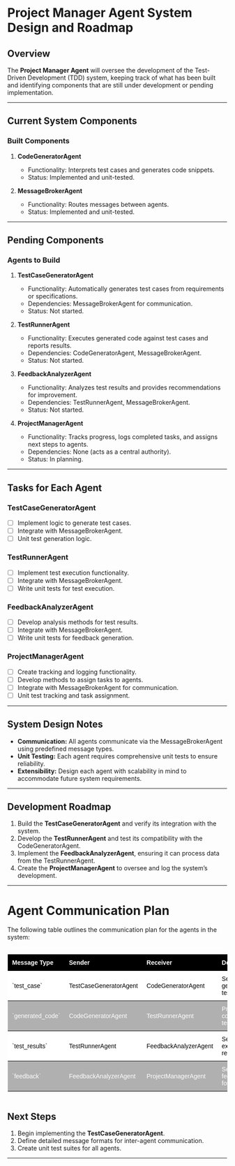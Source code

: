 
# Project Manager Agent System Design and Roadmap

## Overview

The **Project Manager Agent** will oversee the development of the Test-Driven Development (TDD) system, keeping track of what has been built and identifying components that are still under development or pending implementation.

---

## Current System Components

### Built Components
1. **CodeGeneratorAgent**
   - Functionality: Interprets test cases and generates code snippets.
   - Status: Implemented and unit-tested.

2. **MessageBrokerAgent**
   - Functionality: Routes messages between agents.
   - Status: Implemented and unit-tested.

---

## Pending Components

### Agents to Build
1. **TestCaseGeneratorAgent**
   - Functionality: Automatically generates test cases from requirements or specifications.
   - Dependencies: MessageBrokerAgent for communication.
   - Status: Not started.

2. **TestRunnerAgent**
   - Functionality: Executes generated code against test cases and reports results.
   - Dependencies: CodeGeneratorAgent, MessageBrokerAgent.
   - Status: Not started.

3. **FeedbackAnalyzerAgent**
   - Functionality: Analyzes test results and provides recommendations for improvement.
   - Dependencies: TestRunnerAgent, MessageBrokerAgent.
   - Status: Not started.

4. **ProjectManagerAgent**
   - Functionality: Tracks progress, logs completed tasks, and assigns next steps to agents.
   - Dependencies: None (acts as a central authority).
   - Status: In planning.

---

## Tasks for Each Agent

### TestCaseGeneratorAgent
- [ ] Implement logic to generate test cases.
- [ ] Integrate with MessageBrokerAgent.
- [ ] Unit test generation logic.

### TestRunnerAgent
- [ ] Implement test execution functionality.
- [ ] Integrate with MessageBrokerAgent.
- [ ] Write unit tests for test execution.

### FeedbackAnalyzerAgent
- [ ] Develop analysis methods for test results.
- [ ] Integrate with MessageBrokerAgent.
- [ ] Write unit tests for feedback generation.

### ProjectManagerAgent
- [ ] Create tracking and logging functionality.
- [ ] Develop methods to assign tasks to agents.
- [ ] Integrate with MessageBrokerAgent for communication.
- [ ] Unit test tracking and task assignment.

---

## System Design Notes

- **Communication:** All agents communicate via the MessageBrokerAgent using predefined message types.
- **Unit Testing:** Each agent requires comprehensive unit tests to ensure reliability.
- **Extensibility:** Design each agent with scalability in mind to accommodate future system requirements.

---

## Development Roadmap

1. Build the **TestCaseGeneratorAgent** and verify its integration with the system.
2. Develop the **TestRunnerAgent** and test its compatibility with the CodeGeneratorAgent.
3. Implement the **FeedbackAnalyzerAgent**, ensuring it can process data from the TestRunnerAgent.
4. Create the **ProjectManagerAgent** to oversee and log the system’s development.

---

# Agent Communication Plan

The following table outlines the communication plan for the agents in the system:

<div style="border-radius: 10px; overflow: hidden; border: 1px solid #fff; width: 100%; margin-top: 1rem;">
  <table style="width: 100%; border-collapse: collapse; font-family: Arial, sans-serif; font-size: 14px;">
    <thead>
      <tr style="color: #fff; background-color: #000; text-align: left;">
        <th style="padding: 10px; border-bottom: 1px solid #000;">Message Type</th>
        <th style="padding: 10px; border-bottom: 1px solid #000;">Sender</th>
        <th style="padding: 10px; border-bottom: 1px solid #000;">Receiver</th>
        <th style="padding: 10px; border-bottom: 1px solid #000;">Description</th>
      </tr>
    </thead>
    <tbody color: #000;>
      <tr style="color: #000; background-color: #ffffff;">
        <td style="padding: 10px; border-bottom: 1px solid #000;">`test_case`</td>
        <td style="padding: 10px; border-bottom: 1px solid #000;">TestCaseGeneratorAgent</td>
        <td style="padding: 10px; border-bottom: 1px solid #000;">CodeGeneratorAgent</td>
        <td style="padding: 10px; border-bottom: 1px solid #000;">Sends generated test cases.</td>
      </tr>
      <tr style="color: #fff; background-color: #b0b0b0;">
        <td style="padding: 10px; border-bottom: 1px solid #000;">`generated_code`</td>
        <td style="padding: 10px; border-bottom: 1px solid #000;">CodeGeneratorAgent</td>
        <td style="padding: 10px; border-bottom: 1px solid #000;">TestRunnerAgent</td>
        <td style="padding: 10px; border-bottom: 1px solid #000;">Provides code for testing.</td>
      </tr>
      <tr style="color: #000; background-color: #ffffff;">
        <td style="padding: 10px; border-bottom: 1px solid #000;">`test_results`</td>
        <td style="padding: 10px; border-bottom: 1px solid #000;">TestRunnerAgent</td>
        <td style="padding: 10px; border-bottom: 1px solid #000;">FeedbackAnalyzerAgent</td>
        <td style="padding: 10px; border-bottom: 1px solid #000;">Sends test execution results.</td>
      </tr>
      <tr style="color: #fff; background-color: #b0b0b0;">
        <td style="padding: 10px; border-bottom: 1px solid #000;">`feedback`</td>
        <td style="padding: 10px; border-bottom: 1px solid #000;">FeedbackAnalyzerAgent</td>
        <td style="padding: 10px; border-bottom: 1px solid #000;">ProjectManagerAgent</td>
        <td style="padding: 10px; border-bottom: 1px solid #000;">Sends feedback for tracking.</td>
      </tr>
    </tbody>
  </table>
</div>

## Next Steps

1. Begin implementing the **TestCaseGeneratorAgent**.
2. Define detailed message formats for inter-agent communication.
3. Create unit test suites for all agents.

---

